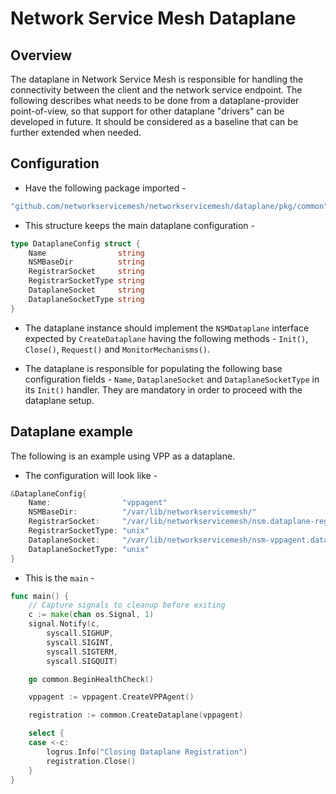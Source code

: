 # Network Service Mesh Dataplane

## Overview

The dataplane in Network Service Mesh is responsible for handling the connectivity between the client and the network service endpoint.
The following describes what needs to be done from a dataplane-provider point-of-view, so that support for other dataplane "drivers" can be developed in future.
It should be considered as a baseline that can be further extended when needed.

## Configuration

* Have the following package imported -

```go
"github.com/networkservicemesh/networkservicemesh/dataplane/pkg/common"
```

* This structure keeps the main dataplane configuration -

```go
type DataplaneConfig struct {
    Name                string
    NSMBaseDir          string
    RegistrarSocket     string
    RegistrarSocketType string
    DataplaneSocket     string
    DataplaneSocketType string
}
```

* The dataplane instance should implement the `NSMDataplane` interface expected by `CreateDataplane` having the following methods - `Init()`, `Close()`, `Request()` and `MonitorMechanisms()`.

* The dataplane is responsible for populating the following base configuration fields - `Name`, `DataplaneSocket` and `DataplaneSocketType` in its `Init()` handler. They are mandatory in order to proceed with the dataplane setup.

## Dataplane example

The following is an example using VPP as a dataplane.

* The configuration will look like -

```go
&DataplaneConfig{
    Name:                "vppagent"
    NSMBaseDir:          "/var/lib/networkservicemesh/"
    RegistrarSocket:     "/var/lib/networkservicemesh/nsm.dataplane-registrar.io.sock"
    RegistrarSocketType: "unix"
    DataplaneSocket:     "/var/lib/networkservicemesh/nsm-vppagent.dataplane.sock"
    DataplaneSocketType: "unix"
}
```

* This is the `main` -

```go
func main() {
    // Capture signals to cleanup before exiting
    c := make(chan os.Signal, 1)
    signal.Notify(c,
        syscall.SIGHUP,
        syscall.SIGINT,
        syscall.SIGTERM,
        syscall.SIGQUIT)

    go common.BeginHealthCheck()

    vppagent := vppagent.CreateVPPAgent()

    registration := common.CreateDataplane(vppagent)

    select {
    case <-c:
        logrus.Info("Closing Dataplane Registration")
        registration.Close()
    }
}
```
